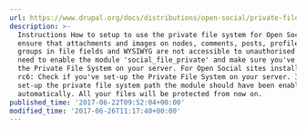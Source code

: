 ```yaml
---
url: https://www.drupal.org/docs/distributions/open-social/private-files
description: >-
  Instructions How to setup to use the private file system for Open Social To
  ensure that attachments and images on nodes, comments, posts, profiles and
  groups in file fields and WYSIWYG are not accessible to unauthorised users you
  need to enable the module 'social_file_private' and make sure you've set up
  the Private File System on your server. For Open Social sites installed before
  rc6: Check if you've set-up the Private File System on your server. If you've
  set-up the private file system path the module should have been enabled
  automatically. All your files will be protected from now on.
published_time: '2017-06-22T09:52:04+00:00'
modified_time: '2017-06-26T11:17:40+00:00'
---
```

